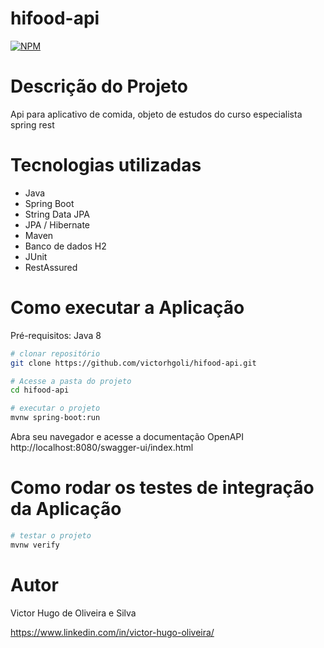 # hifood-api

[![NPM](https://img.shields.io/npm/l/react)](https://github.com/victorhgoli/hifood-api/blob/master/LICENSE) 

# Descrição do Projeto
Api para aplicativo de comida, objeto de estudos do curso especialista spring rest



# Tecnologias utilizadas
- Java
- Spring Boot
- String Data JPA
- JPA / Hibernate
- Maven
- Banco de dados H2
- JUnit
- RestAssured

# Como executar a Aplicação

Pré-requisitos: Java 8

```bash
# clonar repositório
git clone https://github.com/victorhgoli/hifood-api.git

# Acesse a pasta do projeto
cd hifood-api

# executar o projeto
mvnw spring-boot:run


```
Abra seu navegador e acesse a documentação OpenAPI http://localhost:8080/swagger-ui/index.html

# Como rodar os testes de integração da Aplicação


```bash
# testar o projeto
mvnw verify

```

# Autor

Victor Hugo de Oliveira e Silva

https://www.linkedin.com/in/victor-hugo-oliveira/
